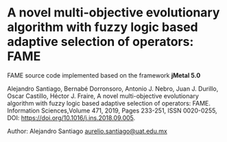 # A novel multi-objective evolutionary algorithm with fuzzy logic based adaptive selection of operators: FAME

FAME source code implemented based on the framework **jMetal 5.0**

Alejandro Santiago, Bernabé Dorronsoro, Antonio J. Nebro, Juan J. Durillo, Oscar Castillo, Héctor J. Fraire,
A novel multi-objective evolutionary algorithm with fuzzy logic based adaptive selection of operators: FAME.
Information Sciences,Volume 471, 2019, Pages 233-251, ISSN 0020-0255, DOI:
https://doi.org/10.1016/j.ins.2018.09.005.

Author: Alejandro Santiago <aurelio.santiago@uat.edu.mx>


